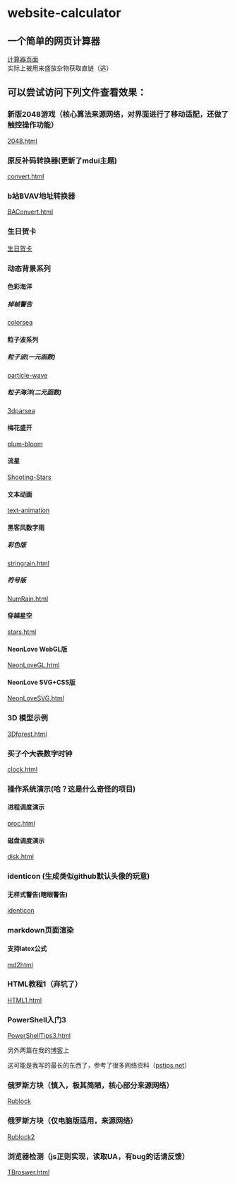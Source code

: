# website-calculator

## 一个简单的网页计算器

[计算器页面](https://www.lollipopnougat.top/website-calculator/)
<br/>
实际上被用来盛放杂物获取直链（逃）
<br/>

## 可以尝试访问下列文件查看效果：

### 新版2048游戏（核心算法来源网络，对界面进行了移动适配，还做了触控操作功能）

[2048.html](https://www.lollipopnougat.top/website-calculator/html/2048neo.html)

### 原反补码转换器(更新了mdui主题)

[convert.html](https://www.lollipopnougat.top/website-calculator/html/convert.html)

### b站BVAV地址转换器

[BAConvert.html](https://www.lollipopnougat.top/website-calculator/html/BAConvert.html)

### 生日贺卡

[生日贺卡](https://www.lollipopnougat.top/website-calculator/html/Birthday/index.html)

### 动态背景系列

#### 色彩海洋

##### 掉帧警告

[colorsea](https://www.lollipopnougat.top/website-calculator/html/colorsea/index.html)

#### 粒子波系列

##### 粒子波(一元函数)

[particle-wave](https://www.lollipopnougat.top/website-calculator/html/particle-wave/index.html)

##### 粒子海洋(二元函数)

[3dparsea](https://www.lollipopnougat.top/website-calculator/html/3dparsea.html)

#### 梅花盛开

[plum-bloom](https://www.lollipopnougat.top/website-calculator/html/plum-bloom/index.html)

#### 流星

[Shooting-Stars](https://www.lollipopnougat.top/website-calculator/html/Shooting-Stars/index.html)

#### 文本动画

[text-animation](https://www.lollipopnougat.top/website-calculator/html/text-animation/index.html)

#### 黑客风数字雨

##### 彩色版

[stringrain.html](https://www.lollipopnougat.top/website-calculator/html/stringrain.html)

##### 符号版

[NumRain.html](https://www.lollipopnougat.top/website-calculator/html/NumRain.html)

#### 穿越星空

[stars.html](https://www.lollipopnougat.top/website-calculator/html/stars.html)

#### NeonLove WebGL版

[NeonLoveGL.html](https://www.lollipopnougat.top/website-calculator/html/NeonLoveGL.html)

#### NeonLove SVG+CSS版

[NeonLoveSVG.html](https://www.lollipopnougat.top/website-calculator/html/NeonLoveSVG.html)

### 3D 模型示例

[3Dforest.html](https://www.lollipopnougat.top/website-calculator/html/3Dforest.html)

### ~~买了个大表~~数字时钟

[clock.html](https://www.lollipopnougat.top/website-calculator/html/clock.html)

### 操作系统演示(哈？这是什么奇怪的项目)

#### 进程调度演示

[proc.html](https://www.lollipopnougat.top/website-calculator/html/proc.html)

#### 磁盘调度演示

[disk.html](https://www.lollipopnougat.top/website-calculator/html/disk.html)

### identicon (生成类似github默认头像的玩意)

#### 无样式警告(瞎眼警告)

[identicon](https://www.lollipopnougat.top/website-calculator/html/identicon.html)

### markdown页面渲染

#### 支持latex公式

[md2html](https://www.lollipopnougat.top/website-calculator/html/md2html/index.html)

### HTML教程1（弃坑了）

[HTML1.html](https://www.lollipopnougat.top/website-calculator/html/HTML1.html)

### PowerShell入门3

[PowerShellTips3.html](https://www.lollipopnougat.top/website-calculator/html/PowerShellTips3.html)

另外两篇在我的[博客](https://www.lollipopnougat.top)上

这可能是我写的最长的东西了，参考了很多网络资料（[pstips.net](https://www.pstips.net/)）

### 俄罗斯方块（慎入，极其简陋，核心部分来源网络）

[Rublock](https://www.lollipopnougat.top/website-calculator/html/Rublock.html)

### 俄罗斯方块（仅电脑版适用，来源网络）

[Rublock2](https://www.lollipopnougat.top/website-calculator/html/Rublock2.html)

### 浏览器检测（js正则实现，读取UA，有bug的话请反馈）

[TBroswer.html](https://www.lollipopnougat.top/website-calculator/html/TBroswer.html)
